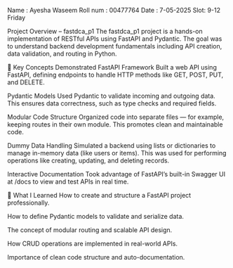 Name : Ayesha Waseem
Roll num : 00477764
Date : 7-05-2025
Slot: 9-12 Friday

Project Overview – fastdca_p1
The fastdca_p1 project is a hands-on implementation of RESTful APIs using FastAPI and Pydantic. The goal was to understand backend development fundamentals including API creation, data validation, and routing in Python.

🔧 Key Concepts Demonstrated
FastAPI Framework
Built a web API using FastAPI, defining endpoints to handle HTTP methods like GET, POST, PUT, and DELETE.

Pydantic Models
Used Pydantic to validate incoming and outgoing data. This ensures data correctness, such as type checks and required fields.

Modular Code Structure
Organized code into separate files — for example, keeping routes in their own module. This promotes clean and maintainable code.

Dummy Data Handling
Simulated a backend using lists or dictionaries to manage in-memory data (like users or items). This was used for performing operations like creating, updating, and deleting records.

Interactive Documentation
Took advantage of FastAPI’s built-in Swagger UI at /docs to view and test APIs in real time.

🎯 What I Learned
How to create and structure a FastAPI project professionally.

How to define Pydantic models to validate and serialize data.

The concept of modular routing and scalable API design.

How CRUD operations are implemented in real-world APIs.

Importance of clean code structure and auto-documentation.
